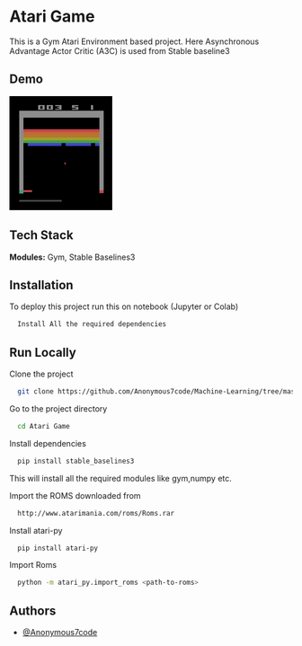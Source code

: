 
# Atari Game 

This is a Gym Atari Environment based project. Here  Asynchronous Advantage Actor Critic (A3C) is used from Stable baseline3
## Demo

![IMG](https://github.com/Anonymous7code/Machine-Learning/blob/master/Deep%20Learning/Reinforcement%20Learning/Atari%20Game/ezgif.com-gif-maker.gif)
  
  
## Tech Stack

**Modules:**  Gym, Stable Baselines3



  
## Installation

To deploy this project run this on notebook (Jupyter or Colab)

```bash
  Install All the required dependencies
```

  
## Run Locally

Clone the project

```bash
  git clone https://github.com/Anonymous7code/Machine-Learning/tree/master/Deep%20Learning/Reinforcement%20Learning/Atari%20Game
```

Go to the project directory

```bash
  cd Atari Game
```

Install dependencies

```bash
  pip install stable_baselines3
```
This will install all the required modules like gym,numpy etc.

Import the ROMS downloaded from

```bash
  http://www.atarimania.com/roms/Roms.rar
```
Install atari-py

```bash
  pip install atari-py
```
Import Roms 

```bash
  python -m atari_py.import_roms <path-to-roms>
```

  
## Authors

- [@Anonymous7code](https://www.github.com/Anonymous7code)

  
